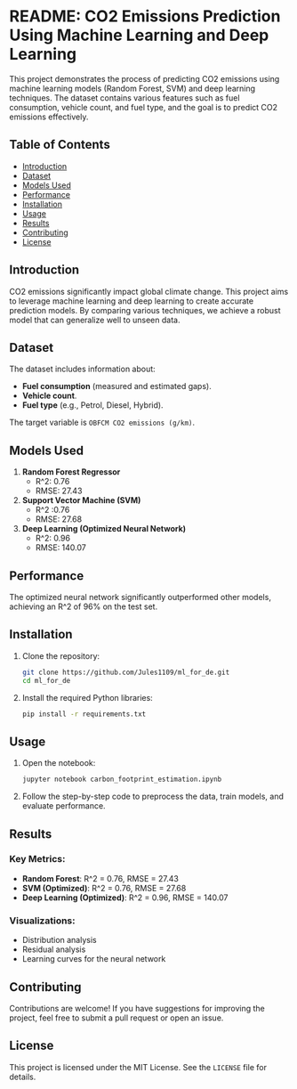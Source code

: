 # README: CO2 Emissions Prediction Using Machine Learning and Deep Learning

This project demonstrates the process of predicting CO2 emissions using machine learning models (Random Forest, SVM) and deep learning techniques. The dataset contains various features such as fuel consumption, vehicle count, and fuel type, and the goal is to predict CO2 emissions effectively.

## Table of Contents
- [Introduction](#introduction)
- [Dataset](#dataset)
- [Models Used](#models-used)
- [Performance](#performance)
- [Installation](#installation)
- [Usage](#usage)
- [Results](#results)
- [Contributing](#contributing)
- [License](#license)

## Introduction
CO2 emissions significantly impact global climate change. This project aims to leverage machine learning and deep learning to create accurate prediction models. By comparing various techniques, we achieve a robust model that can generalize well to unseen data.

## Dataset
The dataset includes information about:
- **Fuel consumption** (measured and estimated gaps).
- **Vehicle count**.
- **Fuel type** (e.g., Petrol, Diesel, Hybrid).

The target variable is `OBFCM CO2 emissions (g/km)`.

## Models Used
1. **Random Forest Regressor**
   - R^2: 0.76
   - RMSE: 27.43
2. **Support Vector Machine (SVM)**
   - R^2 :0.76
   - RMSE: 27.68
3. **Deep Learning (Optimized Neural Network)**
   - R^2: 0.96
   - RMSE: 140.07

## Performance
The optimized neural network significantly outperformed other models, achieving an R^2 of 96% on the test set.

## Installation
1. Clone the repository:
   ```bash
   git clone https://github.com/Jules1109/ml_for_de.git
   cd ml_for_de
   ```
2. Install the required Python libraries:
   ```bash
   pip install -r requirements.txt
   ```

## Usage
1. Open the notebook:
   ```bash
   jupyter notebook carbon_footprint_estimation.ipynb
   ```
2. Follow the step-by-step code to preprocess the data, train models, and evaluate performance.

## Results
### Key Metrics:
- **Random Forest**: R^2 = 0.76, RMSE = 27.43
- **SVM (Optimized)**: R^2 = 0.76, RMSE = 27.68
- **Deep Learning (Optimized)**: R^2 = 0.96, RMSE = 140.07

### Visualizations:
- Distribution analysis 
- Residual analysis
- Learning curves for the neural network

## Contributing
Contributions are welcome! If you have suggestions for improving the project, feel free to submit a pull request or open an issue.

## License
This project is licensed under the MIT License. See the `LICENSE` file for details.

